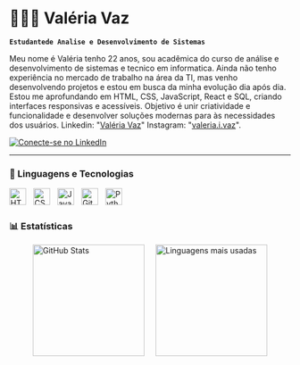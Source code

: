 # 👩🏻‍💻 Valéria Vaz

**`Estudantede Analise e Desenvolvimento de Sistemas`**

Meu nome é Valéria tenho 22 anos, sou acadêmica do curso de análise e desenvolvimento de sistemas e tecnico em informatica. Ainda não tenho experiência no mercado de trabalho na área da TI, mas venho desenvolvendo projetos e estou em busca da minha evolução dia após dia. Estou me aprofundando em HTML, CSS, JavaScript, React e SQL, criando interfaces responsivas e acessíveis. Objetivo é unir criatividade e funcionalidade e desenvolver soluções modernas para às necessidades dos usuários.
Linkedin: "[Valéria Vaz](https://www.linkedin.com/in/valeria-vaz-879550212/)"
Instagram: "[valeria.i.vaz](https://www.instagram.com/valeria.i.vaz/)".

<p align="left">
    <a href="https://www.linkedin.com/in/valeria-vaz-879550212/" target="_blank">
        <img 
            alt="Conecte-se no LinkedIn" 
            title="Conecte-se comigo no LinkedIn" 
            src="https://img.shields.io/badge/LinkedIn-Conecte--se-%230077B5?style=for-the-badge&logo=linkedin&logoColor=white"
        />
    </a>
</p>



---

### 🤖 Linguagens e Tecnologias

<img 
    align="left" 
    alt="HTML"
    title="HTML" 
    width="30px" 
    style="padding-right: 10px;" 
    src="https://cdn.jsdelivr.net/gh/devicons/devicon@latest/icons/html5/html5-original.svg" 
/>
<img 
    align="left" 
    alt="CSS" 
    title="CSS"
    width="30px" 
    style="padding-right: 10px;" 
    src="https://cdn.jsdelivr.net/gh/devicons/devicon@latest/icons/css3/css3-original.svg" 
/>
<img 
    align="left" 
    alt="JavaScript" 
    title="JavaScript"
    width="30px" 
    style="padding-right: 10px;" 
    src="https://cdn.jsdelivr.net/gh/devicons/devicon@latest/icons/javascript/javascript-original.svg" 
/>

<img 
    align="left" 
    alt="Git" 
    title="Git"
    width="30px" 
    style="padding-right: 10px;" 
    src="https://cdn.jsdelivr.net/gh/devicons/devicon@latest/icons/git/git-original.svg" 
/>
<img 
    align="left" 
    alt="Python" 
    title="Python"
    width="30px" 
    style="padding-right: 10px;" 
    src="https://cdn.jsdelivr.net/gh/devicons/devicon@latest/icons/python/python-original.svg" 
/>

<br/>
<br/>

### 📊 Estatísticas

<div style="display: flex; justify-content: center; align-items: center; gap: 20px;">
  <img 
    alt="GitHub Stats" 
    height="200" 
    src="https://github-readme-stats.vercel.app/api?username=ValeriaVaz&show_icons=true&theme=synthwave&include_all_commits=true&locale=pt-br" 
  />
  <img 
    alt="Linguagens mais usadas" 
    height="200" 
    src="https://github-readme-stats.vercel.app/api/top-langs/?username=ValeriaVaz&theme=synthwave&layout=compact&custom_title=Tecnologias&langs_count=9" 
  />
</div>


